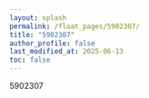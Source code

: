 ```yaml
---
layout: splash
permalink: /float_pages/5902307/
title: "5902307"
author_profile: false
last_modified_at: 2025-06-13
toc: false
---
```

 
5902307
